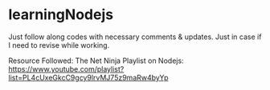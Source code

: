 # learningNodejs
Just follow along codes with necessary comments &amp; updates. Just in case if I need to revise while working.

Resource Followed:
The Net Ninja Playlist on Nodejs: https://www.youtube.com/playlist?list=PL4cUxeGkcC9gcy9lrvMJ75z9maRw4byYp